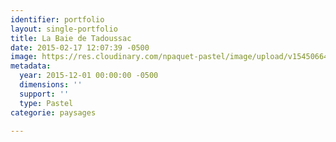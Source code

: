 ```yaml
---
identifier: portfolio
layout: single-portfolio
title: La Baie de Tadoussac
date: 2015-02-17 12:07:39 -0500
image: https://res.cloudinary.com/npaquet-pastel/image/upload/v1545066494/La-Baie-de-Tadoussac-pastel-45-X-60-cm-2014.jpg
metadata:
  year: 2015-12-01 00:00:00 -0500
  dimensions: ''
  support: ''
  type: Pastel
categorie: paysages

---
```

